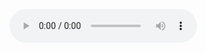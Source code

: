 <script type="text/javascript" src="./demo/main.js"></script>
<ul id="entry_list">
</ul>
<figure>
    <figcaption></figcaption>
    <audio
        id="player"
        controls
        src="">
            Your browser does not support the
            <code>audio</code> element.
    </audio>
</figure>